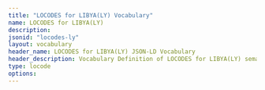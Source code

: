 ```yaml
---
title: "LOCODES for LIBYA(LY) Vocabulary"
name: LOCODES for LIBYA(LY) 
description: 
jsonid: "locodes-ly"
layout: vocabulary
header_name: LOCODES for LIBYA(LY) JSON-LD Vocabulary
header_description: Vocabulary Definition of LOCODES for LIBYA(LY) semantics in HTML format. JSON-LD format is available at [locodes-ly.jsonld](/vocabulary/locodes-ly.jsonld)
type: locode
options:
---
```

